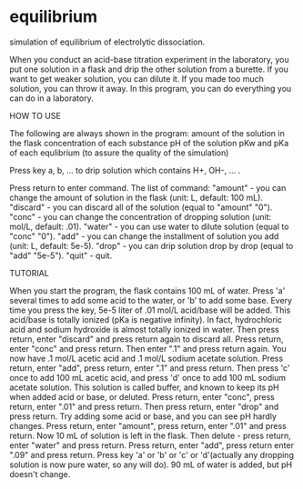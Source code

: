 # equilibrium
simulation of equilibrium of electrolytic dissociation.

When you conduct an acid-base titration experiment in the laboratory, you put one solution in a flask and drip the other solution from a burette. If you want to get weaker solution, you can dilute it. If you made too much solution, you can throw it away.
In this program, you can do everything you can do in a laboratory.

HOW TO USE

The following are always shown in the program:
 amount of the solution in the flask
 concentration of each substance
 pH of the solution
 pKw and pKa of each equlibrium (to assure the quality of the simulation)

Press key a, b, ... to drip solution which contains H+, OH-, ... .

Press return to enter command.
The list of command:
 "amount" - you can change the amount of solution in the flask (unit: L, default: 100 mL).
 "discard" - you can discard all of the solution (equal to "amount" "0").
 "conc" - you can change the concentration of dropping solution (unit: mol/L, default: .01).
 "water" - you can use water to dilute solution (equal to "conc" "0").
 "add" - you can change the installment of solution you add (unit: L, default: 5e-5).
 "drop" - you can drip solution drop by drop (equal to "add" "5e-5").
 "quit" - quit.
 
TUTORIAL

When you start the program, the flask contains 100 mL of water.
Press 'a' several times to add some acid to the water, or 'b' to add some base. Every time you press the key, 5e-5 liter of .01 mol/L acid/base will be added. This acid/base is totally ionized (pKa is negative infinity). In fact, hydrochloric acid and sodium hydroxide is almost totally ionized in water.
Then press return, enter "discard" and press return again to discard all.
Press return, enter "conc" and press return. Then enter ".1" and press return again. You now have .1 mol/L acetic acid and .1 mol/L sodium acetate solution.
Press return, enter "add", press return, enter ".1" and press return. Then press 'c' once to add 100 mL acetic acid, and press 'd' once to add 100 mL sodium acetate solution. This solution is called buffer, and known to keep its pH when added acid or base, or deluted.
Press return, enter "conc", press return, enter ".01" and press return. Then press return, enter "drop" and press return. Try adding some acid or base, and you can see pH hardly changes.
Press return, enter "amount", press return, enter ".01" and press return. Now 10 mL of solution is left in the flask. Then delute - press return, enter "water" and press return. Press return, enter "add", press return enter ".09" and press return. Press key 'a' or 'b' or 'c' or 'd'(actually any dropping solution is now pure water, so any will do). 90 mL of water is added, but pH doesn't change.

